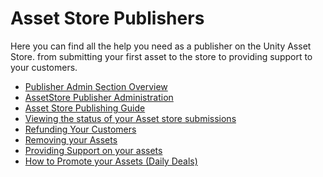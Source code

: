Asset Store Publishers
===========

Here you can find all the help you need as a publisher on the Unity Asset Store. from submitting your first asset to the store to providing support to your customers.

* [Publisher Admin Section Overview](AssetStoreAdmin)
* [AssetStore Publisher Administration](AssetStorePublisherAdministration)
* [Asset Store Publishing Guide](AssetStorePublishingGuide)
* [Viewing the status of your Asset store submissions](AssetStoreStatus)
* [Refunding Your Customers](AssetStoreRefunding)
* [Removing your Assets](AssetStoreRemoving)
* [Providing Support on your assets](AssetStoreSupport)
* [How to Promote your Assets (Daily Deals)](AssetStorePromotion)